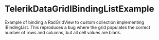 # TelerikDataGridIBindingListExample

Example of binding a RadGridView to custom collection implementing IBindingList. This reproduces a bug where the grid populates the correct number of rows and columns, but all cell values are blank.

